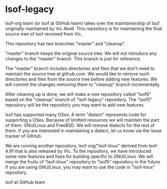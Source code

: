 # lsof-legacy
lsof-org team (or lsof at GitHub team) takes over the maintainership
of lsof originally maintained by Vic Abell. This repository is for
maintaining the final source tree of lsof received from Vic.

This repository has two branches "master" and "cleanup".

"master" branch keeps the original source tree. We will not introduce
any changes to the "master" branch. This branch is just for reference.

The "master" branch includes directories and files that we don't need
to maintain the source tree at github.com. We would like to remove
such directories and files from the source tree before adding new
features. We will commit the changes removing them to "cleanup" branch
incrementally.

After cleaning up is done, we will make a new repository called "lsof5"
based on the "cleanup" branch of "lsof-legacy" repository. The "lsof5"
repository will be the repository you may want to add new features.

lsof has supported many OSes. A term "dialect" represents code for
supporting a OSes. Because of limitted resources we will maintain the
part of them: GNU/Linux and FreeBSD. We will remove dialects for the
rest of them. If you are interested in maintaining a dialect, let us
know via the issue tracker of GitHub.

We are running another repository, lsof-org/"lsof-linux" derived from
lsof-4.91 that is also released by Vic. To the repository, we have
introduced some new features and fixes for building specific to
GNU/Linux. We will merge the fruits of "lsof-linux" repository to
"lsof5" repository in the future. If you are using GNU/Linux, you may
want to use the code in "lsof-linux" repository.

lsof at GitHub team
